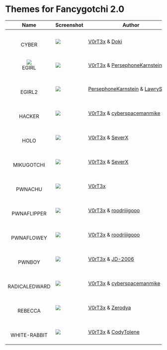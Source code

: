 # Themes for Fancygotchi 2.0

| Name                                         | Screenshot | Author                                                                                                                                 | Description | Compatibility                                             |
| -------------------------------------------- | ---------- | -------------------------------------------------------------------------------------------------------------------------------------- | ----------- | --------------------------------------------------------- |
| <p align="center"></br>CYBER</p>         | <img src="https://github.com/V0r-T3x/Fancygotchi_themes/blob/main/fancygotchi_2.0/themes/cyber/screenshot.png"></img>           | <a align="center">[V0rT3x](https://github.com/V0r-T3x) & [Doki](https://github.com/do-ki) </a>                                     |             | <a align="center">Display Hat Mini 320x240 </a>  |
| <p align="center"><img src="https://github.com/V0r-T3x/Fancygotchi_themes/blob/main/fancygotchi_2.0/themes/egirl/img/face/happy.png"></img></br>EGIRL</p>         | <img src="https://github.com/V0r-T3x/Fancygotchi_themes/blob/main/fancygotchi_2.0/themes/egirl/screenshot.png"></img>           | <a align="center">[V0rT3x](https://github.com/V0r-T3x) & [PersephoneKarnstein](https://github.com/PersephoneKarnstein) </a>        |             | <a align="center">Wavashre 2,3,4 250x122 </a>    |
| <p align="center"></br>EGIRL2</p>        | <img src="https://github.com/V0r-T3x/Fancygotchi_themes/blob/main/fancygotchi_2.0/themes/egirl2/screenshot.png"></img>           | <a align="center">[PersephoneKarnstein](https://github.com/PersephoneKarnstein) & [LawrySauce](https://github.com/LawrySauce) </a> |             | <a align="center">Wavashre 2,3,4 250x122 </a>    |
| <p align="center"></br>HACKER</p>        | <img src="https://github.com/V0r-T3x/Fancygotchi_themes/blob/main/fancygotchi_2.0/themes/Hacker/screenshot.png"></img>           | <a align="center">[V0rT3x](https://github.com/V0r-T3x) & [cyberspacemanmike](https://cyberspacemanmike.com/) </a>                  |             | <a align="center">Wavashre 2,3,4 250x122 </a>    |
| <p align="center"></br>HOLO</p>          | <img src="https://github.com/V0r-T3x/Fancygotchi_themes/blob/main/fancygotchi_2.0/themes/Holo/screenshot.png"></img>           | <a align="center">[V0rT3x](https://github.com/V0r-T3x) & [SeverX](https://github.com/exosever) </a>                                |             | <a align="center">Wavashre 2,3,4 250x122 </a>    |
| <p align="center"></br>MIKUGOTCHI</p>    | <img src="https://github.com/V0r-T3x/Fancygotchi_themes/blob/main/fancygotchi_2.0/themes/MikuGotchi/screenshot.png"></img>           | <a align="center">[V0rT3x](https://github.com/V0r-T3x) & [SeverX](https://github.com/exosever) </a>                                |             | <a align="center">Wavashre 2,3,4 250x122 </a>    |
| <p align="center"></br>PWNACHU</p>       | <img src="https://github.com/V0r-T3x/Fancygotchi_themes/blob/main/fancygotchi_2.0/themes/pwnachu/screenshot.png"></img>           | <a align="center">[V0rT3x](https://github.com/V0r-T3x) </a>                                                                      |             | <a align="center">Wavashre 2,3,4 250x122 </a>    |
| <p align="center"></br>PWNAFLIPPER</p>   | <img src="https://github.com/V0r-T3x/Fancygotchi_themes/blob/main/fancygotchi_2.0/themes/pwnaflipper/screenshot.png"></img>           | <a align="center">[V0rT3x](https://github.com/V0r-T3x) & [roodriiigooo](https://github.com/roodriiigooo) </a>                      |             | <a align="center">Wavashre 2,3,4 250x122 </a>    |
| <p align="center"></br>PWNAFLOWEY</p>    | <img src="https://github.com/V0r-T3x/Fancygotchi_themes/blob/main/fancygotchi_2.0/themes/pwnaflowey/screenshot.png"></img>           | <a align="center">[V0rT3x](https://github.com/V0r-T3x) & [roodriiigooo](https://github.com/roodriiigooo) </a>                      |             | <a align="center">Wavashre 2,3,4 250x122 </a>    |
| <p align="center"></br>PWNBOY</p>        | <img src="https://github.com/V0r-T3x/Fancygotchi_themes/blob/main/fancygotchi_2.0/themes/pwnboy/screenshot.png"></img>           | <a align="center">[V0rT3x](https://github.com/V0r-T3x) & [JD-2006](https://github.com/JD-2006) </a>                                |             | <a align="center">Display Hat Mini 320x240 </a>  |
| <p align="center"></br>RADICALEDWARD</p> | <img src="https://github.com/V0r-T3x/Fancygotchi_themes/blob/main/fancygotchi_2.0/themes/RadicalEdward/screenshot.png"></img>           | <a align="center">[V0rT3x](https://github.com/V0r-T3x) & [cyberspacemanmike](https://cyberspacemanmike.com/) </a>                  |             | <a align="center">Wavashre 2,3,4 250x122 </a>    |
| <p align="center"></br>REBECCA</p>       | <img src="https://github.com/V0r-T3x/Fancygotchi_themes/blob/main/fancygotchi_2.0/themes/rebecca/screenshot.png"></img>           | <a align="center">[V0rT3x](https://github.com/V0r-T3x) & [Zerodya](https://github.com/Zerodya) </a>                                |             | <a align="center">Wavashre 2,3,4 250x122 </a>    |
| <p align="center"></br>WHITE-RABBIT</p>  | <img src="https://github.com/V0r-T3x/Fancygotchi_themes/blob/main/fancygotchi_2.0/themes/white-rabbit/screenshot.png"></img>           | <a align="center">[V0rT3x](https://github.com/V0r-T3x) & [CodyTolene](https://github.com/CodyTolene) </a>                          |             | <a align="center">Wavashre 2,3,4 250x122 </a>    |
